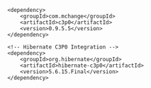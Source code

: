 <!-- C3P0 Connection Pool -->
        <dependency>
            <groupId>com.mchange</groupId>
            <artifactId>c3p0</artifactId>
            <version>0.9.5.5</version>
        </dependency>

        <!-- Hibernate C3P0 Integration -->
        <dependency>
            <groupId>org.hibernate</groupId>
            <artifactId>hibernate-c3p0</artifactId>
            <version>5.6.15.Final</version>
        </dependency>                 
